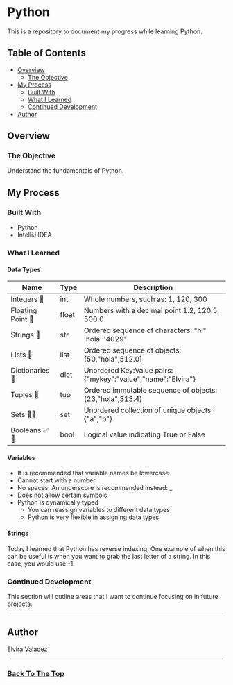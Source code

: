 # Python

This is a repository to document my progress while learning Python.

## Table of Contents

- [Overview](#overview)
    - [The Objective](#the-objective)
- [My Process](#my-process)
    - [Built With](#built-with)
    - [What I Learned](#what-i-learned)
    - [Continued Development](#continued-development)
- [Author](#author)

## Overview

### The Objective

Understand the fundamentals of Python.

## My Process

### Built With

- Python
- IntelliJ IDEA

### What I Learned

#### Data Types

|Name|Type|Description|
|---|---|---|
|Integers 🔢|int|Whole numbers, such as: 1, 120, 300|
|Floating Point 🎈|float|Numbers with a decimal point 1.2, 120.5, 500.0|
|Strings 🧵|str|Ordered sequence of characters: "hi" 'hola' '4029'|
|Lists 📝|list|Ordered sequence of objects: [50,"hola",512.0]|
|Dictionaries 📕|dict|Unordered Key:Value pairs: {"mykey":"value","name":"Elvira"}|
|Tuples 🛁|tup|Ordered immutable sequence of objects:(23,"hola",313.4)|
|Sets 👡👠|set|Unordered collection of unique objects: {"a","b"}|
|Booleans ✅ 🚫️|bool|Logical value indicating True or False|


#### Variables

* It is recommended that variable names be lowercase
* Cannot start with a number
* No spaces. An underscore is recommended instead: _
* Does not allow certain symbols
* Python is dynamically typed
  * You can reassign variables to different data types
  * Python is very flexible in assigning data types

#### Strings

Today I learned that Python has reverse indexing. One example of when this can be useful is when you want to grab the last letter of a string. In this case, you would use -1.

### Continued Development

This section will outline areas that I want to continue focusing on in future projects.

---

## Author

[Elvira Valadez](https://github.com/elviravaladez)

---

### [Back To The Top](#python)